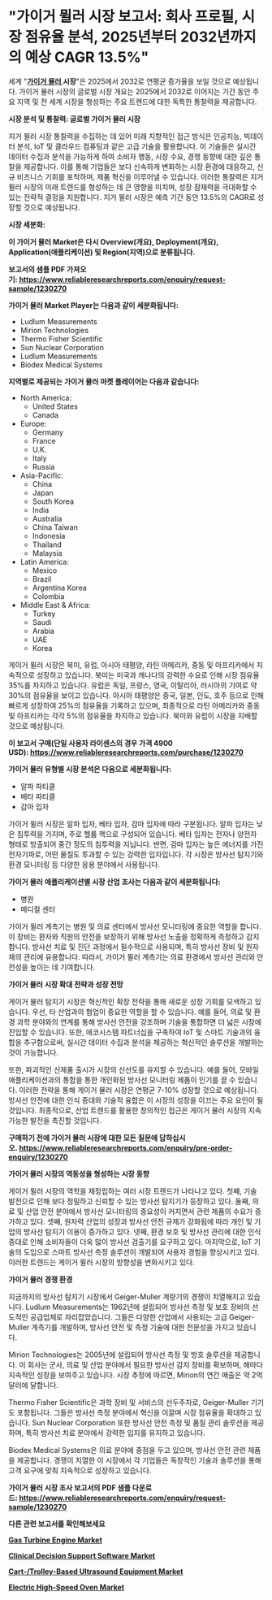 <p><h1>"가이거 뮐러 시장 보고서: 회사 프로필, 시장 점유율 분석, 2025년부터 2032년까지의 예상 CAGR 13.5%"</h1></p><p>세계 "<strong><a href="https://www.reliableresearchreports.com/geiger-muller-r1230270?utm_campaign=105&utm_medium=8&utm_source=Github&utm_content=ia&utm_term=15012025&utm_id=geiger-muller">가이거 뮬러&nbsp;</a></strong><strong>시장</strong>"은 2025에서 2032로 연평균 증가율을 보일 것으로 예상됩니다. 가이거 뮬러 시장의 글로벌 시장 개요는 2025에서 2032로 이어지는 기간 동안 주요 지역 및 전 세계 시장을 형성하는 주요 트렌드에 대한 독특한 통찰력을 제공합니다.</p>
<p><strong>시장 분석 및 통찰력: 글로벌 가이거 뮬러 시장</strong></p>
<p><p>지거 뮐러 시장 통찰력을 수집하는 데 있어 미래 지향적인 접근 방식은 인공지능, 빅데이터 분석, IoT 및 클라우드 컴퓨팅과 같은 고급 기술을 활용합니다. 이 기술들은 실시간 데이터 수집과 분석을 가능하게 하여 소비자 행동, 시장 수요, 경쟁 동향에 대한 깊은 통찰을 제공합니다. 이를 통해 기업들은 보다 신속하게 변화하는 시장 환경에 대응하고, 신규 비즈니스 기회를 포착하며, 제품 혁신을 이루어낼 수 있습니다. 이러한 통찰력은 지거 뮐러 시장의 미래 트렌드를 형성하는 데 큰 영향을 미치며, 성장 잠재력을 극대화할 수 있는 전략적 결정을 지원합니다. 지거 뮐러 시장은 예측 기간 동안 13.5%의 CAGR로 성장할 것으로 예상됩니다.</p><a href="%7CAUTHORITHY_DOMAIN_URL%7C?utm_campaign=105&utm_medium=8&utm_source=Github&utm_content=ia&utm_term=15012025&utm_id=geiger-muller"></a></p>
<p><strong>시장 세분화:</strong></p>
<p><strong>이 가이거 뮬러 Market은 다시 Overview(개요), Deployment(개요), Application(애플리케이션) 및 Region(지역)으로 분류됩니다.</strong></p>
<p><strong>보고서의 샘플 PDF 가져오기:&nbsp;<a href="https://www.reliableresearchreports.com/enquiry/request-sample/1230270?utm_campaign=105&utm_medium=8&utm_source=Github&utm_content=ia&utm_term=15012025&utm_id=geiger-muller">https://www.reliableresearchreports.com/enquiry/request-sample/1230270</a></strong><strong></strong></p>
<p><strong>가이거 뮬러 Market Player는 다음과 같이 세분화됩니다:</strong></p>
<p><ul><li>Ludlum Measurements</li><li>Mirion Technologies</li><li>Thermo Fisher Scientific</li><li>Sun Nuclear Corporation</li><li>Ludlum Measurements</li><li>Biodex Medical Systems</li></ul></p>
<p><strong>지역별로 제공되는 가이거 뮬러 마켓 플레이어는 다음과 같습니다:</strong></p>
<p><ul>
    <li>
        North America:
        <ul>
            <li>United States</li>
            <li>Canada</li>
        </ul>
    </li>
    <li>
        Europe:
        <ul>
            <li>Germany</li>
            <li>France</li>
            <li>U.K.</li>
            <li>Italy</li>
            <li>Russia</li>
        </ul>
    </li>
    <li>
        Asia-Pacific:
        <ul>
            <li>China</li>
            <li>Japan</li>
            <li>South Korea</li>
            <li>India</li>
            <li>Australia</li>
            <li>China Taiwan</li>
            <li>Indonesia</li>
            <li>Thailand</li>
            <li>Malaysia</li>
        </ul>
    </li>
    <li>
        Latin America:
        <ul>
            <li>Mexico</li>
            <li>Brazil</li>
            <li>Argentina Korea</li>
            <li>Colombia</li>
        </ul>
    </li>
    <li>
        Middle East & Africa:
        <ul>
            <li>Turkey</li>
            <li>Saudi</li>
            <li>Arabia</li>
            <li>UAE</li>
            <li>Korea</li>
        </ul>
    </li>
    </ul></p>
<p><p>게이거 뮐러 시장은 북미, 유럽, 아시아 태평양, 라틴 아메리카, 중동 및 아프리카에서 지속적으로 성장하고 있습니다. 북미는 미국과 캐나다의 강력한 수요로 인해 시장 점유율 35%를 차지하고 있습니다. 유럽은 독일, 프랑스, 영국, 이탈리아, 러시아의 기여로 약 30%의 점유율을 보이고 있습니다. 아시아 태평양은 중국, 일본, 인도, 호주 등으로 인해 빠르게 성장하여 25%의 점유율을 기록하고 있으며, 최종적으로 라틴 아메리카와 중동 및 아프리카는 각각 5%의 점유율을 차지하고 있습니다. 북미와 유럽이 시장을 지배할 것으로 예상됩니다.</p></p>
<p><strong>이 보고서 구매(단일 사용자 라이센스의 경우 가격 4900 USD):&nbsp;<a href="https://www.reliableresearchreports.com/purchase/1230270?utm_campaign=105&utm_medium=8&utm_source=Github&utm_content=ia&utm_term=15012025&utm_id=geiger-muller">https://www.reliableresearchreports.com/purchase/1230270</a></strong></p>
<p><strong>가이거 뮬러 유형별 시장 분석은 다음으로 세분화됩니다:</strong></p>
<p><ul><li>알파 파티클</li><li>베타 파티클</li><li>감마 입자</li></ul></p>
<p><p>가이거 뮐러 시장은 알파 입자, 베타 입자, 감마 입자에 따라 구분됩니다. 알파 입자는 낮은 침투력을 가지며, 주로 헬륨 핵으로 구성되어 있습니다. 베타 입자는 전자나 양전자 형태로 방출되어 중간 정도의 침투력을 지닙니다. 반면, 감마 입자는 높은 에너지를 가진 전자기파로, 어떤 물질도 투과할 수 있는 강력한 입자입니다. 각 시장은 방사선 탐지기와 환경 모니터링 등 다양한 응용 분야에서 사용됩니다.</p></p>
<p><strong>가이거 뮬러 애플리케이션별 시장 산업 조사는 다음과 같이 세분화됩니다:</strong></p>
<p><ul><li>병원</li><li>메디컬 센터</li></ul></p>
<p><p>가이거 뮐러 계측기는 병원 및 의료 센터에서 방사선 모니터링에 중요한 역할을 합니다. 이 장비는 환자와 직원의 안전을 보장하기 위해 방사선 노출을 정확하게 측정하고 감지합니다. 방사선 치료 및 진단 과정에서 필수적으로 사용되며, 특히 방사선 장비 및 원자재의 관리에 유용합니다. 따라서, 가이거 뮐러 계측기는 의료 환경에서 방사선 관리와 안전성을 높이는 데 기여합니다.</p></p>
<p><strong>가이거 뮬러 시장 확대 전략과 성장 전망</strong></p>
<p><p>게이거 뮬러 탐지기 시장은 혁신적인 확장 전략을 통해 새로운 성장 기회를 모색하고 있습니다. 우선, 타 산업과의 협업이 중요한 역할을 할 수 있습니다. 예를 들어, 의료 및 환경 과학 분야와의 연계를 통해 방사선 안전을 강조하며 기술을 통합하면 더 넓은 시장에 진입할 수 있습니다. 또한, 에코시스템 파트너십을 구축하여 IoT 및 스마트 기술과의 융합을 추구함으로써, 실시간 데이터 수집과 분석을 제공하는 혁신적인 솔루션을 개발하는 것이 가능합니다.</p><p>또한, 파괴적인 신제품 출시가 시장의 신선도를 유지할 수 있습니다. 예를 들어, 모바일 애플리케이션과의 통합을 통한 개인화된 방사선 모니터링 제품이 인기를 끌 수 있습니다. 이러한 전략을 통해 게이거 뮬러 시장은 연평균 7-10% 성장할 것으로 예상됩니다. 방사선 안전에 대한 인식 증대와 기술적 융합은 이 시장의 성장을 이끄는 주요 요인이 될 것입니다. 최종적으로, 산업 트렌드를 활용한 창의적인 접근은 게이거 뮬러 시장의 지속가능한 발전을 촉진할 것입니다.</p></p>
<p><strong>구매하기 전에 가이거 뮬러 시장에 대한 모든 질문에 답하십시오.&nbsp;<a href="https://www.reliableresearchreports.com/enquiry/pre-order-enquiry/1230270?utm_campaign=105&utm_medium=8&utm_source=Github&utm_content=ia&utm_term=15012025&utm_id=geiger-muller">https://www.reliableresearchreports.com/enquiry/pre-order-enquiry/1230270</a></strong><strong></strong></p>
<p><strong>가이거 뮬러 시장의 역동성을 형성하는 시장 동향</strong></p>
<p><p>게이거 뮐러 시장의 역학을 재정립하는 여러 시장 트렌드가 나타나고 있다. 첫째, 기술 발전으로 인해 보다 정밀하고 신뢰할 수 있는 방사선 탐지기가 등장하고 있다. 둘째, 의료 및 산업 안전 분야에서 방사선 모니터링의 중요성이 커지면서 관련 제품의 수요가 증가하고 있다. 셋째, 원자력 산업의 성장과 방사선 안전 규제가 강화됨에 따라 개인 및 기업의 방사선 탐지기 이용이 증가하고 있다. 넷째, 환경 보호 및 방사선 관리에 대한 인식 증대로 인해 소비자들이 더욱 많이 방사선 검출기를 요구하고 있다. 마지막으로, IoT 기술의 도입으로 스마트 방사선 측정 솔루션이 개발되어 사용자 경험을 향상시키고 있다. 이러한 트렌드는 게이거 뮐러 시장의 방향성을 변화시키고 있다.</p></p>
<p><strong>가이거 뮬러 경쟁 환경</strong></p>
<p><p>지금까지의 방사선 탐지기 시장에서 Geiger-Muller 계량기의 경쟁이 치열해지고 있습니다. Ludlum Measurements는 1962년에 설립되어 방사선 측정 및 보호 장비의 선도적인 공급업체로 자리잡았습니다. 그들은 다양한 산업에서 사용되는 고급 Geiger-Muller 계측기를 개발하며, 방사선 안전 및 측정 기술에 대한 전문성을 가지고 있습니다.</p><p>Mirion Technologies는 2005년에 설립되어 방사선 측정 및 방호 솔루션을 제공합니다. 이 회사는 군사, 의료 및 산업 분야에서 필요한 방사선 감지 장비를 확보하며, 해마다 지속적인 성장을 보여주고 있습니다. 시장 추정에 따르면, Mirion의 연간 매출은 약 2억 달러에 달합니다.</p><p>Thermo Fisher Scientific은 과학 장비 및 서비스의 선두주자로, Geiger-Muller 기기도 포함됩니다. 그들은 방사선 측정 분야에서 혁신을 이끌며 시장 점유율을 확대하고 있습니다. Sun Nuclear Corporation 또한 방사선 안전 측정 및 품질 관리 솔루션을 제공하며, 특히 방사선 치료 분야에서 강력한 입지를 유지하고 있습니다.</p><p>Biodex Medical Systems은 의료 분야에 중점을 두고 있으며, 방사선 안전 관련 제품을 제공합니다. 경쟁이 치열한 이 시장에서 각 기업들은 독창적인 기술과 솔루션을 통해 고객 요구에 맞춰 지속적으로 성장하고 있습니다.</p></p>
<p><strong>가이거 뮬러 시장 조사 보고서의 PDF 샘플 다운로드:&nbsp;<a href="https://www.reliableresearchreports.com/enquiry/request-sample/1230270?utm_campaign=105&utm_medium=8&utm_source=Github&utm_content=ia&utm_term=15012025&utm_id=geiger-muller">https://www.reliableresearchreports.com/enquiry/request-sample/1230270</a></strong></p>
<p><strong></strong></p>
<p><strong></strong></p>
<p><strong></strong></p>
<p><strong></strong></p>
<p><strong>다른 관련 보고서를 확인해보세요</strong></p>
<p><strong><p><a href="https://github.com/joannesouthgate/Market-Research-Report-List-5/blob/main/gas-turbine-engine-market.md?utm_campaign=105&utm_medium=8&utm_source=Github&utm_content=ia&utm_term=15012025&utm_id=geiger-muller">Gas Turbine Engine Market</a></p><p><a href="https://github.com/sofayahoo2023/Market-Research-Report-List-6/blob/main/clinical-decision-support-software-market.md?utm_campaign=105&utm_medium=8&utm_source=Github&utm_content=ia&utm_term=15012025&utm_id=geiger-muller">Clinical Decision Support Software Market</a></p><p><a href="https://github.com/DianaWilson796/Market-Research-Report-List-1/blob/main/cart-trolley-based-ultrasound-equipment-market.md?utm_campaign=105&utm_medium=8&utm_source=Github&utm_content=ia&utm_term=15012025&utm_id=geiger-muller">Cart-/Trolley-Based Ultrasound Equipment Market</a></p><p><a href="https://github.com/maclarensidney/Market-Research-Report-List-1/blob/main/electric-high-speed-oven-market.md?utm_campaign=105&utm_medium=8&utm_source=Github&utm_content=ia&utm_term=15012025&utm_id=geiger-muller">Electric High-Speed Oven Market</a></p></strong></p>